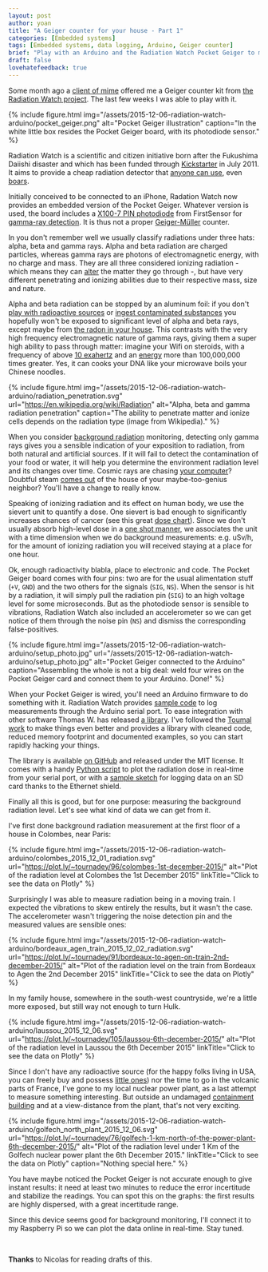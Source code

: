```yaml
---
layout: post
author: yoan
title: "A Geiger counter for your house - Part 1"
categories: [Embedded systems]
tags: [Embedded systems, data logging, Arduino, Geiger counter]
brief: "Play with an Arduino and the Radiation Watch Pocket Geiger to monitor radiation."
draft: false
lovehatefeedback: true
---
```


Some month ago a [client of mime][effi_synchrone] offered me a Geiger counter kit from [the Radiation Watch project][rw]. The last few weeks I was able to play with it.

{% include figure.html img="/assets/2015-12-06-radiation-watch-arduino/pocket_geiger.png" alt="Pocket Geiger illustration" caption="In the white little box resides the Pocket Geiger board, with its photodiode sensor." %}

Radiation Watch is a scientific and citizen initiative born after the Fukushima Daiishi disaster and which has been funded through [Kickstarter][rw_ks] in July 2011. It aims to provide a cheap radiation detector that [anyone can use][rw_userreports], even [boars][rw_boars].

Initially conceived to be connected to an iPhone, Radation Watch now provides an embedded version of the Pocket Geiger. Whatever version is used, the board includes a [X100-7 PIN photodiode][X100_datasheet] from FirstSensor for [gamma-ray detection][rw_uk_faqs]. It is thus not a proper [Geiger-Müller][gm_tube] counter.

In you don't remember well we usually classify radiations under three hats: alpha, beta and gamma rays. Alpha and beta radiation are charged particles, whereas gamma rays are photons of electromagnetic energy, with no charge and mass. They are all three considered ionizing radiation - which means they can [alter][alter_matter] the matter they go through -, but have very different penetrating and ionizing abilities due to their respective mass, size and nature.

Alpha and beta radiation can be stopped by an aluminum foil: if you don't [play with radioactive sources][marie_curie_death] or [ingest contaminated substances][radium_girls] you hopefully won't be exposed to significant level of alpha and beta rays, except maybe from [the radon in your house][radon_house]. This contrasts with the very high frequency electromagnetic nature of gamma rays, giving them a super high ability to pass through matter: imagine your Wifi on steroids, with a frequency of above [10 exahertz][spectrum] and an [energy][electronvolt] more than 100,000,000 times greater. Yes, it can cooks your DNA like your microwave boils your Chinese noodles.

{% include figure.html img="/assets/2015-12-06-radiation-watch-arduino/radiation_penetration.svg" url="https://en.wikipedia.org/wiki/Radiation" alt="Alpha, beta and gamma radiation penetration" caption="The ability to penetrate matter and ionize cells depends on the radiation type (image from Wikipedia)." %}

When you consider [background radiation][bg_rad] monitoring, detecting only gamma rays gives you a sensible indication of your exposition to radiation, from both natural and artificial sources. If it will fail to detect the contamination of your food or water, it will help you determine the environment radiation level and its changes over time. Cosmic rays are chasing [your computer][cosmic_ray_electronics]? Doubtful steam [comes out][tmii] of the house of your maybe-too-genius neighbor? You'll have a change to really know.

Speaking of ionizing radiation and its effect on human body, we use the sievert unit to quantify a dose. One sievert is bad enough to significantly increases chances of cancer (see this great [dose chart][dose_chart]). Since we don't usually absorb high-level dose in a [one shot manner][al_poisoning], we associates the unit with a time dimension when we do background measurements: e.g. uSv/h, for the amount of ionizing radiation you will received staying at a place for one hour.

Ok, enough radioactivity blabla, place to electronic and code. The Pocket Geiger board comes with four pins: two are for the usual alimentation stuff (`+V`, `GND`) and the two others for the signals (`SIG`, `NS`). When the sensor is hit by a radiation, it will simply pull the radiation pin (`SIG`) to an high voltage level for some microseconds. But as the photodiode sensor is sensible to vibrations, Radiation Watch also included an accelerometer so we can get notice of them through the noise pin (`NS`) and dismiss the corresponding false-positives.

{% include figure.html img="/assets/2015-12-06-radiation-watch-arduino/setup_photo.jpg" url="/assets/2015-12-06-radiation-watch-arduino/setup_photo.jpg" alt="Pocket Geiger connected to the Arduino" caption="Assembling the whole is not a big deal: weld four wires on the Pocket Geiger card and connect them to your Arduino. Done!" %}

When your Pocket Geiger is wired, you'll need an Arduino firmware to do something with it. Radiation Watch provides [sample code][rw_sample_code] to log measurements through the Arduino serial port. To ease integration with other software Thomas W. has released [a library][thomasaw_lib]. I've followed the [Toumal work][toumal_lib] to make things even better and provides a library with cleaned code, reduced memory footprint and documented examples, so you can start rapidly hacking your things.

The library is available [on GitHub][apg_lib] and released under the MIT license. It comes with a handy [Python script][python_script] to plot the radiation dose in real-time from your serial port, or with a [sample sketch][sd_sketch] for logging data on an SD card thanks to the Ethernet shield.

Finally all this is good, but for one purpose: measuring the background radiation level. Let's see what kind of data we can get from it.

I've first done background radiation measurement at the first floor of a house in Colombes, near Paris:

{% include figure.html img="/assets/2015-12-06-radiation-watch-arduino/colombes_2015_12_01_radiation.svg" url="https://plot.ly/~tournadey/96/colombes-1st-december-2015/" alt="Plot of the radiation level at Colombes the 1st December 2015" linkTitle="Click to see the data on Plotly" %}

Surprisingly I was able to measure radiation being in a moving train. I expected the vibrations to skew entirely the results, but it wasn't the case. The accelerometer wasn't triggering the noise detection pin and the measured values are sensible ones:

{% include figure.html img="/assets/2015-12-06-radiation-watch-arduino/bordeaux_agen_train_2015_12_02_radiation.svg" url="https://plot.ly/~tournadey/91/bordeaux-to-agen-on-train-2nd-december-2015/" alt="Plot of the radiation level on the train from Bordeaux to Agen the 2nd December 2015" linkTitle="Click to see the data on Plotly" %}

In my family house, somewhere in the south-west countryside, we're a little more exposed, but still way not enough to turn Hulk.

{% include figure.html img="/assets/2015-12-06-radiation-watch-arduino/laussou_2015_12_06.svg" url="https://plot.ly/~tournadey/105/laussou-6th-december-2015/" alt="Plot of the radiation level in Laussou the 6th December 2015" linkTitle="Click to see the data on Plotly" %}

Since I don't have any radioactive source (for the happy folks living in USA, you can freely buy and possess [little ones][imagesco_sources]) nor the time to go in the volcanic parts of France, I've gone to my local nuclear power plant, as a last attempt to measure something interesting. But outside an undamaged [containment building][containment_building] and at a view-distance from the plant, that's not very exciting.

{% include figure.html img="/assets/2015-12-06-radiation-watch-arduino/golfech_north_plant_2015_12_06.svg" url="https://plot.ly/~tournadey/76/golfech-1-km-north-of-the-power-plant-6th-december-2015/" alt="Plot of the radiation level under 1 Km of the Golfech nuclear power plant the 6th December 2015." linkTitle="Click to see the data on Plotly" caption="Nothing special here." %}

You have maybe noticed the Pocket Geiger is not accurate enough to give instant results: it need at least two minutes to reduce the error incertitude and stabilize the readings. You can spot this on the graphs: the first results are highly dispersed, with a great incertitude range.

Since this device seems good for background monitoring, I'll connect it to my Raspberry Pi so we can plot the data online in real-time. Stay tuned.

<br>

**Thanks** to Nicolas for reading drafts of this.

[effi_synchrone]: http://www.effi-synchrone.com
[rw]: http://www.radiation-watch.org/
[rw_ks]: https://www.kickstarter.com/projects/1517658569/smart-radiation-detector/description
[rw_userreports]: http://www.radiation-watch.org/p/usersreports.html
[rw_boars]: http://www.radiation-watch.org/2013/08/asahi-shinbun-featured-pocketgeiger.html
[X100_datasheet]: http://www.mouser.com/ds/2/313/X100-7_SMD_501401-586455.pdf
[marie_curie_death]: https://en.wikipedia.org/wiki/Marie_Curie#Death
[radium_girls]: https://en.wikipedia.org/wiki/Radium_Girls
[radon_house]: https://en.wikipedia.org/wiki/Radon#Accumulation_in_buildings
[alter_matter]: https://en.wikipedia.org/wiki/Ionizing_radiation
[bg_rad]: https://en.wikipedia.org/wiki/Background_radiation
[spectrum]: https://en.wikipedia.org/wiki/Electromagnetic_spectrum
[electronvolt]: https://en.wikipedia.org/wiki/Electronvolt
[rw_sample_code]: http://radiation-watch.sakuraweb.com/share/ARDUINO.zip
[thomasaw_lib]: https://github.com/thomasaw/RadiationWatch
[toumal_lib]: https://github.com/Toumal/RadiationWatch
[apg_lib]: https://github.com/MonsieurV/ArduinoPocketGeiger
[rw_uk_faqs]: http://www.radiation-watch.co.uk/faqs
[python_script]: https://github.com/MonsieurV/ArduinoPocketGeiger#plot-in-real-time-with-python
[sd_sketch]: https://github.com/MonsieurV/ArduinoPocketGeiger/blob/master/examples/SdCardCsvLogger/SdCardCsvLogger.ino
[cosmic_ray_electronics]: https://en.wikipedia.org/wiki/Cosmic_ray#Effect_on_electronics
[tmii]: https://en.wikipedia.org/wiki/Three_Mile_Island_accident
[al_poisoning]: https://en.wikipedia.org/wiki/Poisoning_of_Alexander_Litvinenko
[dose_chart]: https://upload.wikimedia.org/wikipedia/commons/2/20/Radiation_Dose_Chart_by_Xkcd.png
[imagesco_sources]: http://www.imagesco.com/geiger/radioactive-sources.html
[containment_building]: https://en.wikipedia.org/wiki/Containment_building
[gm_tube]: https://en.wikipedia.org/wiki/Geiger%E2%80%93M%C3%BCller_tube
